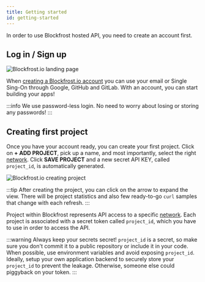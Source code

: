 ```yaml
---
title: Getting started
id: getting-started
---
```


In order to use Blockfrost hosted API, you need to create an account first.

## Log in / Sign up

![Blockfrost.io landing page](/img/frontend_landing.png)

When [creating a Blockfrost.io account](https://blockfrost.io/auth/signin) you can use your email or Single Sing-On through Google, GitHub and GitLab. With an account, you can start building your apps!

:::info
We use password-less login. No need to worry about losing or storing any passwords!
:::

## Creating first project

Once you have your account ready, you can create your first project. Click on **+ ADD PROJECT**, pick up a name, and most importantly, select the right [network](/docs/start-building#available-networks). Click **SAVE PROJECT** and a new secret API KEY, called `project_id`, is automatically generated.

![Blockfrost.io creating project](/img/frontend_create_project.png)

:::tip
After creating the project, you can click on the arrow to expand the view. There will be project statistics and also few ready-to-go `curl` samples that change with each refresh.
:::

Project within Blockfrost represents API access to a specific [network](/docs/start-building#available-networks). Each project is associated with a secret token called `project_id`, which you have to use in order to access the API.

:::warning
Always keep your secrets secret! `project_id` is a secret, so make sure you don't commit it to a public repository or include it in your code. When possible, use environment variables and avoid exposing `project_id`. Ideally, setup your own application backend to securely store your `project_id` to prevent the leakage. Otherwise, someone else could piggyback on your token.
:::
